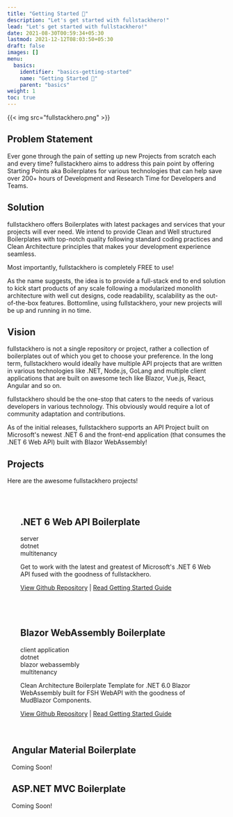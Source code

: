 ```yaml
---
title: "Getting Started 🚀"
description: "Let's get started with fullstackhero!"
lead: "Let's get started with fullstackhero!"
date: 2021-08-30T00:59:34+05:30
lastmod: 2021-12-12T08:03:50+05:30
draft: false
images: []
menu:
  basics:
    identifier: "basics-getting-started"
    name: "Getting Started 🚀"
    parent: "basics"
weight: 1
toc: true
---
```

<div>

{{< img src="fullstackhero.png" >}}

## Problem Statement

<p>Ever gone through the pain of setting up new Projects from scratch each and every time? fullstackhero aims to
address this pain point by offering Starting Points aka Boilerplates for various technologies that can help save
over 200+ hours of Development and Research Time for Developers and Teams.</p>

## Solution

<p>fullstackhero offers Boilerplates with latest packages and services that your projects will ever need. We intend to provide Clean and Well structured Boilerplates with top-notch quality following standard coding practices and Clean Architecture principles that makes your development experience seamless.
</p>
<p class="code-green">Most importantly, fullstackhero is completely FREE to use!</p>

As the name suggests, the idea is to provide a full-stack end to end solution to kick start products of any scale following a modularized monolith architecture with well cut designs, code readability, scalability as the out-of-the-box features. Bottomline, using fullstackhero, your new projects will be up and running in no time.


## Vision

fullstackhero is not a single repository or project, rather a collection of boilerplates out of which you get to choose your preference. In the long term, fullstackhero would ideally have multiple API projects that are written in various technologies like .NET, Node.js, GoLang and multiple client applications that are built on awesome tech like Blazor, Vue.js, React, Angular and so on.

fullstackhero should be the one-stop that caters to the needs of various developers in various technology. This obviously would require a lot of community adaptation and contributions.

As of the initial releases, fullstackhero supports an API Project built on Microsoft's newest .NET 6 and the front-end application (that consumes the .NET 6 Web API) built with Blazor WebAssembly!

## Projects

<p>Here are the awesome fullstackhero projects!</p>
</div>
<div>
    <div class="row justify-content-center text-center" style="padding:10px!important">
      <div class="card feature-card" style="padding:0px!important">
        <div style="padding:20px">
          <h2 class="h4">.NET 6 Web API Boilerplate</h2>
          <div class="tablet-group">
              <div class="tablet">server</div>
              <div class="tablet tablet-secondary">dotnet</div>
              <div class="tablet">multitenancy</div>
            </div>
          <p>Get to work with the latest and greatest of Microsoft's .NET 6 Web API fused with the goodness of fullstackhero.</p>
          <p><a href="https://github.com/fullstackhero/dotnet-webapi-boilerplate">View Github Repository</a> | <a href="https://fullstackhero.net/dotnet-webapi-boilerplate/general/getting-started/">Read Getting Started Guide</a></p>
        </div>
      </div>
      <div class="card feature-card" style="padding:0px!important">
        <div style="padding:20px">
          <h2 class="h4">Blazor WebAssembly Boilerplate</h2>
          <div class="tablet-group">
              <div class="tablet">client application</div>
              <div class="tablet tablet-secondary">dotnet</div>
              <div class="tablet tablet-secondary">blazor webassembly</div>
              <div class="tablet">multitenancy</div>
            </div>
          <p>Clean Architecture Boilerplate Template for .NET 6.0 Blazor WebAssembly built for FSH WebAPI with the goodness of MudBlazor Components.</p>
          <p><a href="https://github.com/fullstackhero/blazor-wasm-boilerplate">View Github Repository</a> | <a href="https://fullstackhero.net/blazor-webassembly-boilerplate/general/overview/">Read Getting Started Guide</a></p>
        </div>
      </div>
      <div class="card feature-card">
        <h2 class="h4">Angular Material Boilerplate</h2>
        <p>Coming Soon!</p>
      </div>
      <div class="card feature-card">
        <h2 class="h4">ASP.NET MVC Boilerplate</h2>
        <p>Coming Soon!</p>
      </div>
    </div>
</div>
